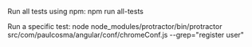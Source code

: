 Run all tests using npm:
npm run all-tests

Run a specific test:
node node_modules/protractor/bin/protractor src/com/paulcosma/angular/conf/chromeConf.js --grep="register user"